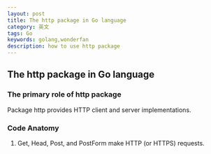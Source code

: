 ```yaml
---
layout: post
title: The http package in Go language
category: 英文
tags: Go
keywords: golang,wonderfan
description: how to use http package
---
```


## The http package in Go language


### The primary role of http package

Package http provides HTTP client and server implementations.


### Code Anatomy

1. Get, Head, Post, and PostForm make HTTP (or HTTPS) requests.

